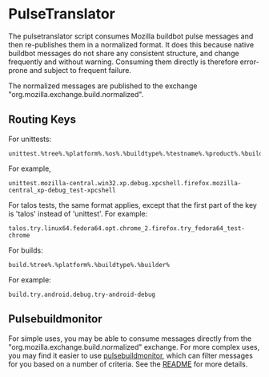 PulseTranslator
===============

The pulsetranslator script consumes Mozilla buildbot pulse messages and then re-publishes them in a normalized format.  It does this because native buildbot messages do not share any consistent structure, and change frequently and without warning.  Consuming them directly is therefore error-prone and subject to frequent failure.

The normalized messages are published to the exchange "org.mozilla.exchange.build.normalized".


Routing Keys
------------

For unittests:

    unittest.%tree%.%platform%.%os%.%buildtype%.%testname%.%product%.%builder%

For example,

    unittest.mozilla-central.win32.xp.debug.xpcshell.firefox.mozilla-central_xp-debug_test-xpcshell

For talos tests, the same format applies, except that the first part of the key is 'talos' instead of 'unittest'.  For example:

    talos.try.linux64.fedora64.opt.chrome_2.firefox.try_fedora64_test-chrome

For builds:

    build.%tree%.%platform%.%buildtype%.%builder%

For example:

    build.try.android.debug.try-android-debug


Pulsebuildmonitor
-----------------

For simple uses, you may be able to consume messages directly from the "org.mozilla.exchange.build.normalized" exchange.  For more complex uses, you may find it easier to use [pulsebuildmonitor](http://hg.mozilla.org/automation/pulsebuildmonitor), which can filter messages for you based on a number of criteria.  See the [README](http://hg.mozilla.org/automation/pulsebuildmonitor/file/tip/README.txt) for more details.
